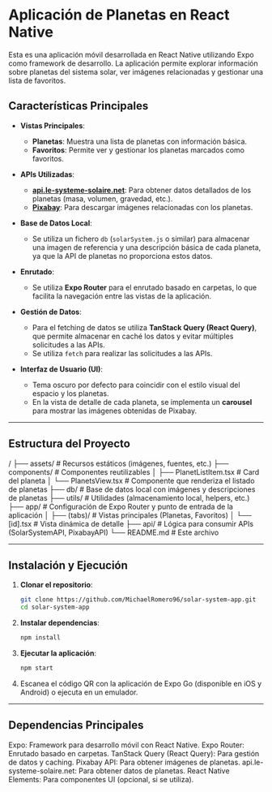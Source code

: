 # Aplicación de Planetas en React Native

Esta es una aplicación móvil desarrollada en React Native utilizando Expo como framework de desarrollo. La aplicación permite explorar información sobre planetas del sistema solar, ver imágenes relacionadas y gestionar una lista de favoritos.

## Características Principales

- **Vistas Principales**:
  - **Planetas**: Muestra una lista de planetas con información básica.
  - **Favoritos**: Permite ver y gestionar los planetas marcados como favoritos.

- **APIs Utilizadas**:
  - **[api.le-systeme-solaire.net](https://api.le-systeme-solaire.net/)**: Para obtener datos detallados de los planetas (masa, volumen, gravedad, etc.).
  - **[Pixabay](https://pixabay.com/)**: Para descargar imágenes relacionadas con los planetas.

- **Base de Datos Local**:
  - Se utiliza un fichero `db` (`solarSystem.js` o similar) para almacenar una imagen de referencia y una descripción básica de cada planeta, ya que la API de planetas no proporciona estos datos.

- **Enrutado**:
  - Se utiliza **Expo Router** para el enrutado basado en carpetas, lo que facilita la navegación entre las vistas de la aplicación.

- **Gestión de Datos**:
  - Para el fetching de datos se utiliza **TanStack Query (React Query)**, que permite almacenar en caché los datos y evitar múltiples solicitudes a las APIs.
  - Se utiliza `fetch` para realizar las solicitudes a las APIs.

- **Interfaz de Usuario (UI)**:
  - Tema oscuro por defecto para coincidir con el estilo visual del espacio y los planetas.
  - En la vista de detalle de cada planeta, se implementa un **carousel** para mostrar las imágenes obtenidas de Pixabay.

---

## Estructura del Proyecto

/
├── assets/ # Recursos estáticos (imágenes, fuentes, etc.)
├── components/ # Componentes reutilizables
│ ├── PlanetListItem.tsx # Card del planeta
│ └── PlanetsView.tsx # Componente que renderiza el listado de planetas
├── db/ # Base de datos local con imágenes y descripciones de planetas
├── utils/ # Utilidades (almacenamiento local, helpers, etc.)
├── app/ # Configuración de Expo Router y punto de entrada de la aplicación
│ ├── (tabs)/ # Vistas principales (Planetas, Favoritos)
│ └── [id].tsx # Vista dinámica de detalle
├── api/ # Lógica para consumir APIs (SolarSystemAPI, PixabayAPI)
└── README.md # Este archivo

---

## Instalación y Ejecución

1. **Clonar el repositorio**:
   ```bash
   git clone https://github.com/MichaelRomero96/solar-system-app.git
   cd solar-system-app

2. **Instalar dependencias**:
   ```bash
   npm install

2. **Ejecutar la aplicación**:
   ```bash
   npm start

4. Escanea el código QR con la aplicación de Expo Go (disponible en iOS y Android) o ejecuta en un emulador.

---

## Dependencias Principales
Expo: Framework para desarrollo móvil con React Native.
Expo Router: Enrutado basado en carpetas.
TanStack Query (React Query): Para gestión de datos y caching.
Pixabay API: Para obtener imágenes de planetas.
api.le-systeme-solaire.net: Para obtener datos de planetas.
React Native Elements: Para componentes UI (opcional, si se utiliza).